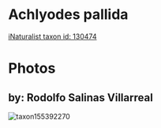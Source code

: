
Achlyodes pallida
=================
  
[iNaturalist taxon id: 130474](https://www.inaturalist.org/taxa/130474)
# Photos

## by: Rodolfo Salinas Villarreal
  
![taxon155392270](https://inaturalist-open-data.s3.amazonaws.com/photos/166501327/medium.jpg)